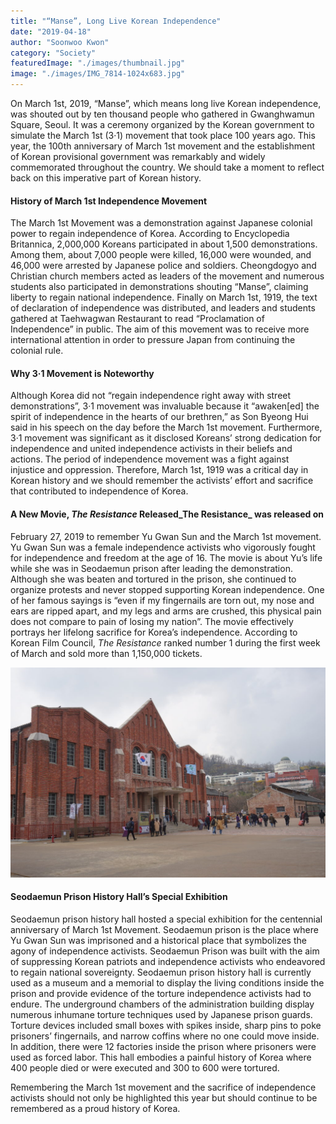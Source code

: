 ```yaml
---
title: "“Manse”, Long Live Korean Independence"
date: "2019-04-18"
author: "Soonwoo Kwon"
category: "Society"
featuredImage: "./images/thumbnail.jpg"
image: "./images/IMG_7814-1024x683.jpg"
---
```


On March 1st, 2019, “Manse”, which means long live Korean independence, was shouted out by ten thousand people who gathered in Gwanghwamun Square, Seoul. It was a ceremony organized by the Korean government to simulate the March 1st (3·1) movement that took place 100 years ago. This year, the 100th anniversary of March 1st movement and the establishment of Korean provisional government was remarkably and widely commemorated throughout the country. We should take a moment to reflect back on this imperative part of Korean history.

#### History of March 1st Independence Movement

The March 1st Movement was a demonstration against Japanese colonial power to regain independence of Korea. According to Encyclopedia Britannica, 2,000,000 Koreans participated in about 1,500 demonstrations. Among them, about 7,000 people were killed, 16,000 were wounded, and 46,000 were arrested by Japanese police and soldiers. Cheongdogyo and Christian church members acted as leaders of the movement and numerous students also participated in demonstrations shouting “Manse”, claiming liberty to regain national independence. Finally on March 1st, 1919, the text of declaration of independence was distributed, and leaders and students gathered at Taehwagwan Restaurant to read “Proclamation of Independence” in public. The aim of this movement was to receive more international attention in order to pressure Japan from continuing the colonial rule.  

#### Why 3·1 Movement is Noteworthy

Although Korea did not “regain independence right away with street demonstrations”, 3·1 movement was invaluable because it “awaken\[ed\] the spirit of independence in the hearts of our brethren,” as Son Byeong Hui said in his speech on the day before the March 1st movement. Furthermore, 3·1 movement was significant as it disclosed Koreans’ strong dedication for independence and united independence activists in their beliefs and actions. The period of independence movement was a fight against injustice and oppression. Therefore, March 1st, 1919 was a critical day in Korean history and we should remember the activists’ effort and sacrifice that contributed to independence of Korea.  

#### A New Movie, _The Resistance_ Released_The Resistance_ was released on

February 27, 2019 to remember Yu Gwan Sun and the March 1st movement. Yu Gwan Sun was a female independence activists who vigorously fought for independence and freedom at the age of 16. The movie is about Yu’s life while she was in Seodaemun prison after leading the demonstration. Although she was beaten and tortured in the prison, she continued to organize protests and never stopped supporting Korean independence. One of her famous sayings is “even if my fingernails are torn out, my nose and ears are ripped apart, and my legs and arms are crushed, this physical pain does not compare to pain of losing my nation”. The movie effectively portrays her lifelong sacrifice for Korea’s independence. According to Korean Film Council, _The Resistance_ ranked number 1 during the first week of March and sold more than 1,150,000 tickets.

![](./images/IMG_7814-1024x683.jpg)

#### Seodaemun Prison History Hall’s Special Exhibition

Seodaemun prison history hall hosted a special exhibition for the centennial anniversary of March 1st Movement. Seodaemun prison is the place where Yu Gwan Sun was imprisoned and a historical place that symbolizes the agony of independence activists. Seodaemun Prison was built with the aim of suppressing Korean patriots and independence activists who endeavored to regain national sovereignty. Seodaemun prison history hall is currently used as a museum and a memorial to display the living conditions inside the prison and provide evidence of the torture independence activists had to endure. The underground chambers of the administration building display numerous inhumane torture techniques used by Japanese prison guards. Torture devices included small boxes with spikes inside, sharp pins to poke prisoners’ fingernails, and narrow coffins where no one could move inside. In addition, there were 12 factories inside the prison where prisoners were used as forced labor. This hall embodies a painful history of Korea where 400 people died or were executed and 300 to 600 were tortured.  

Remembering the March 1st movement and the sacrifice of independence activists should not only be highlighted this year but should continue to be remembered as a proud history of Korea.
